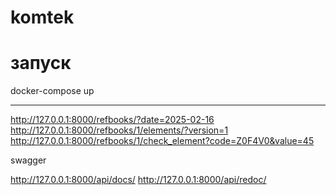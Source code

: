 # komtek
<h1>запуск</h1>
docker-compose up
<hr>

http://127.0.0.1:8000/refbooks/?date=2025-02-16
http://127.0.0.1:8000/refbooks/1/elements/?version=1
http://127.0.0.1:8000/refbooks/1/check_element?code=Z0F4V0&value=45


swagger


http://127.0.0.1:8000/api/docs/
http://127.0.0.1:8000/api/redoc/

